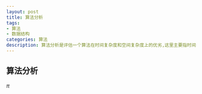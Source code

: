 ```yaml
---
layout: post
title: 算法分析
tags:
- 算法
- 数据结构
categories: 算法
description: 算法分析是评估一个算法在时间复杂度和空间复杂度上的优劣,这里主要指时间复杂度.
---
```

## 算法分析
$\pi$
